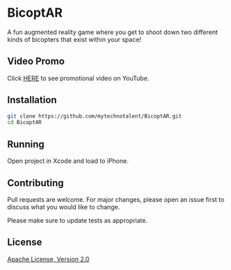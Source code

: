 # BicoptAR
A fun augmented reality game where you get to shoot down two different kinds of bicopters that exist within your space!

## Video Promo
Click [HERE](https://youtu.be/tkRfcJJt_KU) to see promotional video on YouTube.

## Installation
```bash
git clone https://github.com/mytechnotalent/BicoptAR.git
cd BicoptAR
```
## Running

Open project in Xcode and load to iPhone.

## Contributing

Pull requests are welcome. For major changes, please open an issue first to discuss what you would like to change.

Please make sure to update tests as appropriate.

## License
[Apache License, Version 2.0](https://www.apache.org/licenses/LICENSE-2.0)
